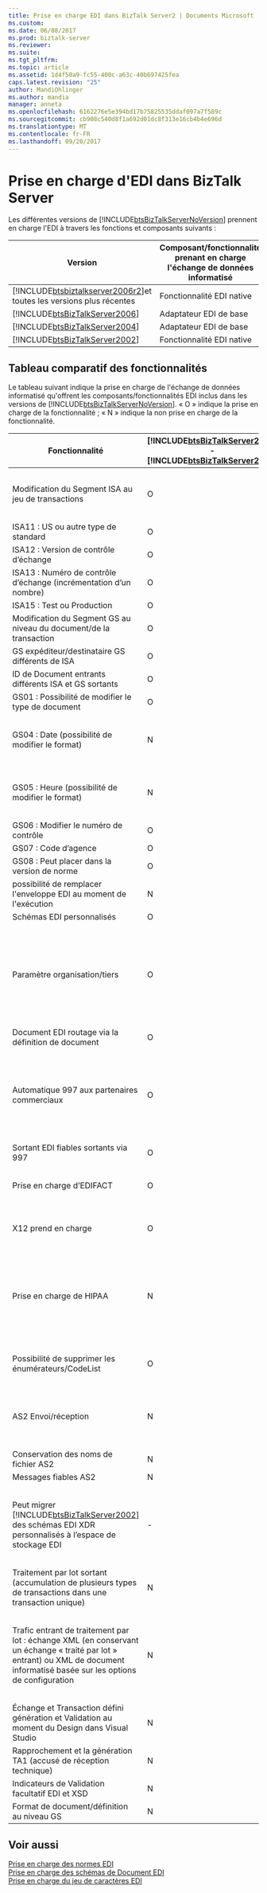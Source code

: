 ```yaml
---
title: Prise en charge EDI dans BizTalk Server2 | Documents Microsoft
ms.custom: 
ms.date: 06/08/2017
ms.prod: biztalk-server
ms.reviewer: 
ms.suite: 
ms.tgt_pltfrm: 
ms.topic: article
ms.assetid: 1d4f50a9-fc55-400c-a63c-40b697425fea
caps.latest.revision: "25"
author: MandiOhlinger
ms.author: mandia
manager: anneta
ms.openlocfilehash: 6162276e5e394bd17b75825535ddaf097a7f589c
ms.sourcegitcommit: cb908c540d8f1a692d01dc8f313e16cb4b4e696d
ms.translationtype: MT
ms.contentlocale: fr-FR
ms.lasthandoff: 09/20/2017
---
```

# <a name="edi-support-in-biztalk-server"></a>Prise en charge d'EDI dans BizTalk Server
Les différentes versions de [!INCLUDE[btsBizTalkServerNoVersion](../includes/btsbiztalkservernoversion-md.md)] prennent en charge l'EDI à travers les fonctions et composants suivants :  
  
|Version|Composant/fonctionnalité prenant en charge l'échange de données informatisé|  
|---|---|  
|[!INCLUDE[btsbiztalkserver2006r2](../includes/btsbiztalkserver2006r2-md.md)]et toutes les versions plus récentes|Fonctionnalité EDI native|  
|[!INCLUDE[btsBizTalkServer2006](../includes/btsbiztalkserver2006-md.md)]|Adaptateur EDI de base|  
|[!INCLUDE[btsBizTalkServer2004](../includes/btsbiztalkserver2004-md.md)]|Adaptateur EDI de base|  
|[!INCLUDE[btsBizTalkServer2002](../includes/btsbiztalkserver2002-md.md)]|Fonctionnalité EDI native|  
  
## <a name="feature-set-comparison-chart"></a>Tableau comparatif des fonctionnalités  
 Le tableau suivant indique la prise en charge de l'échange de données informatisé qu'offrent les composants/fonctionnalités EDI inclus dans les versions de [!INCLUDE[btsBizTalkServerNoVersion](../includes/btsbiztalkservernoversion-md.md)]. « O » indique la prise en charge de la fonctionnalité ; « N » indique la non prise en charge de la fonctionnalité.  
  
|Fonctionnalité|[!INCLUDE[btsBizTalkServer2000](../includes/btsbiztalkserver2000-md.md)] - [!INCLUDE[btsBizTalkServer2002](../includes/btsbiztalkserver2002-md.md)]|[!INCLUDE[btsBizTalkServer2004](../includes/btsbiztalkserver2004-md.md)] - [!INCLUDE[btsBizTalkServer2006](../includes/btsbiztalkserver2006-md.md)]|[!INCLUDE[btsbiztalkserver2006r2](../includes/btsbiztalkserver2006r2-md.md)]|BizTalk Server 2009|BizTalk Server 2010|Commentaire|  
|---|---|---|---|---|---|---|  
|Modification du Segment ISA au jeu de transactions|O|N|O|O|O|Prise en charge dans [!INCLUDE[btsbiztalkserver2006r2](../includes/btsbiztalkserver2006r2-md.md)] et versions ultérieures via la création d'accords spécifiques aux documents informatisés.|  
|ISA11 : US ou autre type de standard|O|N|O|O|O|-|  
|ISA12 : Version de contrôle d’échange|O|N|O|O|O|-|  
|ISA13 : Numéro de contrôle d’échange (incrémentation d’un nombre)|O|N|O|O|O|-|  
|ISA15 : Test ou Production|O|N|O|O|O|-|  
|Modification du Segment GS au niveau du document/de la transaction|O|N|O|O|O|-|  
|GS expéditeur/destinataire GS différents de ISA|O|N|O|O|O|-|  
|ID de Document entrants différents ISA et GS sortants|O|N|O|O|O|-|  
|GS01 : Possibilité de modifier le type de document|O|N|O|O|O|-|  
|GS04 : Date (possibilité de modifier le format)|N|N|O|O|O|[!INCLUDE[btsbiztalkserver2006r2](../includes/btsbiztalkserver2006r2-md.md)] et versions ultérieures incluent une option permettant de sélectionner les formats SSAAMMJJ et AAMMJJ|  
|GS05 : Heure (possibilité de modifier le format)|N|N|O|O|O|[!INCLUDE[btsbiztalkserver2006r2](../includes/btsbiztalkserver2006r2-md.md)] et versions ultérieures incluent une option permettant de sélectionner les formats HHMM, HHMMSS et HHMMSSjj|  
|GS06 : Modifier le numéro de contrôle|O|N|O|O|O|-|  
|GS07 : Code d’agence|O|N|O|O|O|-|  
|GS08 : Peut placer dans la version de norme|O|N|O|O|O|-|  
|possibilité de remplacer l'enveloppe EDI au moment de l'exécution|N|N|N|O|O|-|  
|Schémas EDI personnalisés|O|N|O|O|O|-|  
|Paramètre organisation/tiers|O|O (minimal)|O|O|O|[!INCLUDE[btsbiztalkserver2006r2](../includes/btsbiztalkserver2006r2-md.md)] et BizTalk Server 2009 permettent de créer un tiers sur la base de modèles.<br /><br /> BizTalk Server 2010 et versions ultérieures remodèlent ceci en séparant le tiers et les accords. Permet de créer des accords sur la base de modèles.|  
|Document EDI routage via la définition de document|O|-|O|O|O|-|  
|Automatique 997 aux partenaires commerciaux|O|O|O|O|O|Prise en charge dans [!INCLUDE[btsbiztalkserver2006r2](../includes/btsbiztalkserver2006r2-md.md)] et BizTalk Server 2009 via la configuration spécifique des tiers<br /><br /> Prise en charge dans BizTalk Server 2010 et version ultérieures par une configuration spécifique aux profils d'entreprise.|  
|Sortant EDI fiables sortants via 997|O|O|O|O|O|-|  
|Prise en charge d’EDIFACT|O|O (minimal)|O|O|O|Prise en charge dans [!INCLUDE[btsbiztalkserver2006r2](../includes/btsbiztalkserver2006r2-md.md)] et versions ultérieures (D93 à D05 selon ISO 9735 v4.1)|  
|X12 prend en charge|O|O (minimal)|O|O|O|Prise en charge dans [!INCLUDE[btsbiztalkserver2006r2](../includes/btsbiztalkserver2006r2-md.md)] et versions ultérieures (2040 à 5030)|  
|Prise en charge de HIPAA|N|O (dans [!INCLUDE[btsBizTalkServer2006](../includes/btsbiztalkserver2006-md.md)])|O|O|O|Prise en charge dans [!INCLUDE[btsBizTalkServer2006](../includes/btsbiztalkserver2006-md.md)] comme Microsoft BizTalk Accelerator pour HIPAA (BTAHIPAA) 3.3. Prise en charge dans [!INCLUDE[btsbiztalkserver2006r2](../includes/btsbiztalkserver2006r2-md.md)] et versions ultérieures via la fonctionnalité EDI native.|  
|Possibilité de supprimer les énumérateurs/CodeList|O|N|O|O|O|Prise en charge dans [!INCLUDE[btsbiztalkserver2006r2](../includes/btsbiztalkserver2006r2-md.md)] et versions ultérieures par l'Éditeur BizTalk/Visual Studio|  
|AS2 Envoi/réception|N|N|O|O|O|Dans BizTalk Server 2009 et versions ultérieures, AS2 est certifiée par Drummond pour la prise en charge des pièces jointes, support de conservation de nom de fichier et l’interopérabilité.|  
|Conservation des noms de fichier AS2|N|N|N|O|O|-|  
|Messages fiables AS2|N|N|N|O|O|-|  
|Peut migrer [!INCLUDE[btsBizTalkServer2002](../includes/btsbiztalkserver2002-md.md)] des schémas EDI XDR personnalisés à l’espace de stockage EDI|-|N|N|N|N|Vous devez migrer les applications EDI de base vers [!INCLUDE[btsbiztalkserver2006r2](../includes/btsbiztalkserver2006r2-md.md)] ou BizTalk Server 2009, puis migrer les applications vers BizTalk Server 2010 et versions ultérieures à l'aide de l'outil de migration de tiers.|  
|Traitement par lot sortant (accumulation de plusieurs types de transactions dans une transaction unique)|N|N|O|O|O|BizTalk Server 2009 et versions ultérieures prennent en charge plusieurs configurations de lot pour chaque profil d'entreprise.|  
|Trafic entrant de traitement par lot : échange XML (en conservant un échange « traité par lot » entrant) ou XML de document informatisé basée sur les options de configuration|N|N|O|O|O|Dans [!INCLUDE[btsbiztalkserver2006r2](../includes/btsbiztalkserver2006r2-md.md)] et versions ultérieures, cette fonctionnalité vient s'ajouter à la prise en charge de la décomposition des lots entrants (fractionnement d'un échange en fichiers XML de document informatisé individuels) |  
|Échange et Transaction défini génération et Validation au moment du Design dans Visual Studio|N|N|O|O|O|-|  
|Rapprochement et la génération TA1 (accusé de réception technique)|N|N|O|O|O|-|  
|Indicateurs de Validation facultatif EDI et XSD|N|N|O|O|O|-|  
|Format de document/définition au niveau GS|N|N|O|O|O|-|  
  
## <a name="see-also"></a>Voir aussi  
 [Prise en charge des normes EDI](../core/edi-standards-support.md)   
 [Prise en charge des schémas de Document EDI](../core/edi-document-schema-support.md)   
 [Prise en charge du jeu de caractères EDI](../core/edi-character-set-support.md)